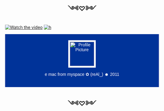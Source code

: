<h1 align="center" style="font-size: 22px"> ༺♡༻ </h1>

[![Watch the video](https://images-wixmp-ed30a86b8c4ca887773594c2.wixmp.com/f/7a230560-ad6d-4e7a-ae92-2a65a2bd9434/d5slxxx-ecdc9842-d9ee-4b2d-be2c-3682a9c5f519.gif?token=eyJ0eXAiOiJKV1QiLCJhbGciOiJIUzI1NiJ9.eyJzdWIiOiJ1cm46YXBwOjdlMGQxODg5ODIyNjQzNzNhNWYwZDQxNWVhMGQyNmUwIiwiaXNzIjoidXJuOmFwcDo3ZTBkMTg4OTgyMjY0MzczYTVmMGQ0MTVlYTBkMjZlMCIsIm9iaiI6W1t7InBhdGgiOiJcL2ZcLzdhMjMwNTYwLWFkNmQtNGU3YS1hZTkyLTJhNjVhMmJkOTQzNFwvZDVzbHh4eC1lY2RjOTg0Mi1kOWVlLTRiMmQtYmUyYy0zNjgyYTljNWY1MTkuZ2lmIn1dXSwiYXVkIjpbInVybjpzZXJ2aWNlOmZpbGUuZG93bmxvYWQiXX0.Kz_opNlS267WbAcx9WEzni6L-DVn6hSsOdAePQqNxRs)](https://youtu.be/-2Oqq-lDeVA?si=RNw9i-yQWvYYE_fi) [![h](https://64.media.tumblr.com/e02d4e0c93d347093d98cdf6bff8cfdc/0d87c208503a1684-9a/s500x750/7af6f37b66fa9c5e8d6b6ab481a66cca740370b5.gifv)](https://www.youtube.com/watch?v=btTH2bz_eg8)

<div align="center" style="font-family: 'Comic Sans MS', cursive, sans-serif; background-color: #003399; color: #FFFFFF; padding: 20px;">
        <img src="https://lh3.googleusercontent.com/a/ACg8ocIrGoQBCOSgH5o-wbDDinSNzaTphyympI22jonV99KkNAHT3FUbzA=s576-c-no" width="80" alt="Profile Picture" style="border: 5px solid #FFFFFF;">
        <p>e mac from myspace ✿ (reAl_) ☻ 2011</p>
       
</div> 

<h1 align="center" style="font-size: 22px"> ༺♡༻ </h1>
